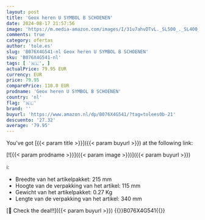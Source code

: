 ```yaml
---
layout: post
title: 'Geox heren U SYMBOL B SCHOENEN'
date: 2024-08-17 21:57:56
image: 'https://m.media-amazon.com/images/I/31u7ahvDTvL._SL500_._SL400_.jpg'
comments: true
category: ofertas
author: 'tole.es'
slug: 'B076X4G541-nl Geox heren U SYMBOL B SCHOENEN'
sku: 'B076X4G541-nl'
tags: [ '🇳🇱', ]
actualPrice: 79.95 EUR
currency: EUR
price: 79.95
comparePrice: 110.0 EUR
prodname: 'Geox heren U SYMBOL B SCHOENEN'
country: 'nl'
flag: '🇳🇱'
brand: ''
buyurl: 'https://www.amazon.nl/dp/B076X4G541/?tag=tolees0b-21'
descuento: '27.32'
average: '79.95'
---
```


You've got [{{< param title >}}]({{< param buyurl >}}) at the following link:

[![{{< param prodname >}}]({{< param image >}})]({{< param buyurl >}})

ℹ️:

- Breedte van het artikelpakket: 215 mm
- Hoogte van de verpakking van het artikel: 115 mm
- Gewicht van het artikelpakket: 0.27 Kg
- Lengte van de verpakking van het artikel: 340 mm

[🛒 Check the deal!!]({{< param buyurl >}})
{{<world>}}B076X4G541{{</world>}}

